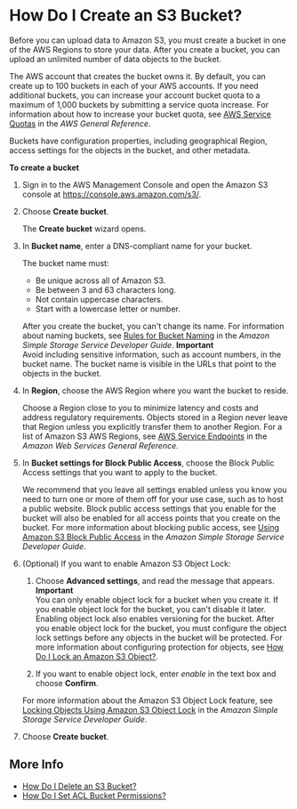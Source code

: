 # How Do I Create an S3 Bucket?<a name="create-bucket"></a>

Before you can upload data to Amazon S3, you must create a bucket in one of the AWS Regions to store your data\. After you create a bucket, you can upload an unlimited number of data objects to the bucket\. 

The AWS account that creates the bucket owns it\. By default, you can create up to 100 buckets in each of your AWS accounts\. If you need additional buckets, you can increase your account bucket quota to a maximum of 1,000 buckets by submitting a service quota increase\. For information about how to increase your bucket quota, see [AWS Service Quotas](https://docs.aws.amazon.com/general/latest/gr/aws_service_limits.html) in the *AWS General Reference*\. 

Buckets have configuration properties, including geographical Region, access settings for the objects in the bucket, and other metadata\. 

**To create a bucket**

1. Sign in to the AWS Management Console and open the Amazon S3 console at [https://console\.aws\.amazon\.com/s3/](https://console.aws.amazon.com/s3/)\.

1. Choose **Create bucket**\.

   The **Create bucket** wizard opens\.

1. In **Bucket name**, enter a DNS\-compliant name for your bucket\.

   The bucket name must:
   + Be unique across all of Amazon S3\.
   + Be between 3 and 63 characters long\.
   + Not contain uppercase characters\.
   + Start with a lowercase letter or number\.

   After you create the bucket, you can't change its name\. For information about naming buckets, see [Rules for Bucket Naming](https://docs.aws.amazon.com/AmazonS3/latest/dev/BucketRestrictions.html#bucketnamingrules) in the *Amazon Simple Storage Service Developer Guide*\.
**Important**  
Avoid including sensitive information, such as account numbers, in the bucket name\. The bucket name is visible in the URLs that point to the objects in the bucket\.

1. In **Region**, choose the AWS Region where you want the bucket to reside\. 

   Choose a Region close to you to minimize latency and costs and address regulatory requirements\. Objects stored in a Region never leave that Region unless you explicitly transfer them to another Region\. For a list of Amazon S3 AWS Regions, see [AWS Service Endpoints](https://docs.aws.amazon.com/general/latest/gr/rande.html#s3_region) in the *Amazon Web Services General Reference*\.

1. In **Bucket settings for Block Public Access**, choose the Block Public Access settings that you want to apply to the bucket\. 

   We recommend that you leave all settings enabled unless you know you need to turn one or more of them off for your use case, such as to host a public website\. Block public access settings that you enable for the bucket will also be enabled for all access points that you create on the bucket\. For more information about blocking public access, see [Using Amazon S3 Block Public Access](https://docs.aws.amazon.com/AmazonS3/latest/dev/access-control-block-public-access.html) in the *Amazon Simple Storage Service Developer Guide*\.

1. \(Optional\) If you want to enable Amazon S3 Object Lock:

   1. Choose **Advanced settings**, and read the message that appears\.
**Important**  
You can only enable object lock for a bucket when you create it\. If you enable object lock for the bucket, you can't disable it later\. Enabling object lock also enables versioning for the bucket\. After you enable object lock for the bucket, you must configure the object lock settings before any objects in the bucket will be protected\. For more information about configuring protection for objects, see [How Do I Lock an Amazon S3 Object?](object-lock.md)\.

   1. If you want to enable object lock, enter *enable* in the text box and choose **Confirm**\.

   For more information about the Amazon S3 Object Lock feature, see [Locking Objects Using Amazon S3 Object Lock](https://docs.aws.amazon.com/AmazonS3/latest/dev/object-lock.html) in the *Amazon Simple Storage Service Developer Guide*\.

1. Choose **Create bucket**\.

## More Info<a name="create-bucket-moreinfo"></a>
+ [How Do I Delete an S3 Bucket?](delete-bucket.md)
+ [How Do I Set ACL Bucket Permissions?](set-bucket-permissions.md)